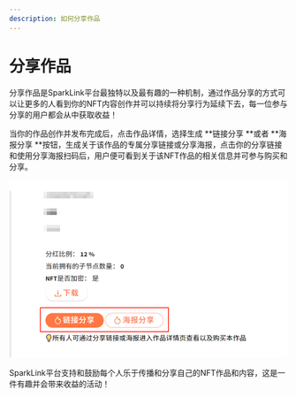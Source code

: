 ```yaml
---
description: 如何分享作品
---
```


# 分享作品

分享作品是SparkLink平台最独特以及最有趣的一种机制，通过作品分享的方式可以让更多的人看到你的NFT内容创作并可以持续将分享行为延续下去，每一位参与分享的用户都会从中获取收益！

当你的作品创作并发布完成后，点击作品详情，选择生成 **链接分享 **或者 **海报分享 **按钮，生成关于该作品的专属分享链接或分享海报，点击你的分享链接和使用分享海报扫码后，用户便可看到关于该NFT作品的相关信息并可参与购买和分享。

![](<../.gitbook/assets/image (4).png>)

SparkLink平台支持和鼓励每个人乐于传播和分享自己的NFT作品和内容，这是一件有趣并会带来收益的活动！
